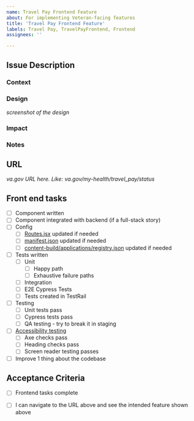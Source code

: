 ```yaml
---
name: Travel Pay Frontend Feature
about: For implementing Veteran-facing features
title: 'Travel Pay Frontend Feature'
labels: Travel Pay, TravelPayFrontend, Frontend
assignees: ''

---
```


## Issue Description
### Context

### Design
_screenshot of the design_

### Impact

### Notes

## URL
_va.gov URL here. Like: va.gov/my-health/travel_pay/status_

## Front end tasks
- [ ] Component written
- [ ] Component integrated with backend (if a full-stack story)
- [ ] Config
  - [ ] [Routes.jsx](https://github.com/department-of-veterans-affairs/vets-website/blob/main/src/applications/travel-pay/routes.jsx) updated if needed
  - [ ] [manifest.json](https://github.com/department-of-veterans-affairs/vets-website/blob/main/src/applications/travel-pay/manifest.json) updated if needed
  - [ ] [content-build/applications/registry.json](https://github.com/department-of-veterans-affairs/content-build/blob/main/src/applications/registry.json) updated if needed
- [ ] Tests written
  - [ ] Unit
    - [ ] Happy path
    - [ ] Exhaustive failure paths
  - [ ] Integration
  - [ ] E2E Cypress Tests
  - [ ] Tests created in TestRail
- [ ] Testing
  - [ ] Unit tests pass
  - [ ] Cypress tests pass
  - [ ] QA testing - try to break it in staging
- [ ] [Accessibility testing](https://depo-platform-documentation.scrollhelp.site/developer-docs/accessibility-on-va-gov#AccessibilityonVA.gov-ResourcesforDevelopers)
  - [ ] Axe checks pass
  - [ ] Heading checks pass
  - [ ] Screen reader testing passes
- [ ] Improve 1 thing about the codebase

## Acceptance Criteria
- [ ] Frontend tasks complete
- [ ] I can navigate to the URL above and see the intended feature shown above

